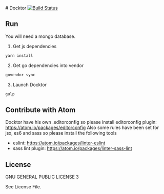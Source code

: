 # Docktor [![Build Status](https://travis-ci.org/soprasteria/docktor.svg?branch=golang)](https://travis-ci.org/soprasteria/docktor)

## Run
You will need a mongo database.

1. Get js dependencies
```bash
yarn install
```

2. Get go dependencies into vendor
```bash
govendor sync
```

3. Launch Docktor
```bash
gulp
```

## Contribute with Atom
Docktor have his own .editorconfig so please install editorconfig plugin: https://atom.io/packages/editorconfig
Also some rules have been set for jsx, es6 and sass so please install the following tools
- eslint: https://atom.io/packages/linter-eslint
- sass lint plugin: https://atom.io/packages/linter-sass-lint

## License
GNU GENERAL PUBLIC LICENSE 3

See License File.
